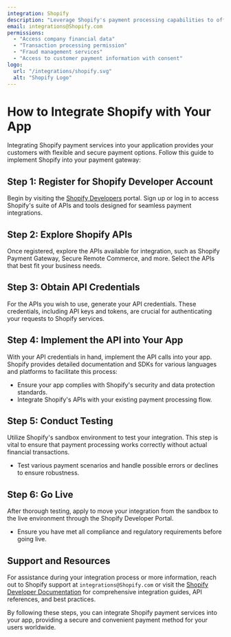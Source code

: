 ```yaml
---
integration: Shopify
description: "Leverage Shopify's payment processing capabilities to offer a wide range of payment options, enhancing customer convenience and security."
email: integrations@Shopify.com
permissions:
  - "Access company financial data"
  - "Transaction processing permission"
  - "Fraud management services"
  - "Access to customer payment information with consent"
logo:
  url: "/integrations/shopify.svg"
  alt: "Shopify Logo"
---
```


# How to Integrate Shopify with Your App

Integrating Shopify payment services into your application provides your customers with flexible and secure payment options. Follow this guide to implement Shopify into your payment gateway:

## Step 1: Register for Shopify Developer Account

Begin by visiting the [Shopify Developers](https://developer.Shopify.com/) portal. Sign up or log in to access Shopify's suite of APIs and tools designed for seamless payment integrations.

## Step 2: Explore Shopify APIs

Once registered, explore the APIs available for integration, such as Shopify Payment Gateway, Secure Remote Commerce, and more. Select the APIs that best fit your business needs.

## Step 3: Obtain API Credentials

For the APIs you wish to use, generate your API credentials. These credentials, including API keys and tokens, are crucial for authenticating your requests to Shopify services.

## Step 4: Implement the API into Your App

With your API credentials in hand, implement the API calls into your app. Shopify provides detailed documentation and SDKs for various languages and platforms to facilitate this process:

- Ensure your app complies with Shopify's security and data protection standards.
- Integrate Shopify's APIs with your existing payment processing flow.

## Step 5: Conduct Testing

Utilize Shopify's sandbox environment to test your integration. This step is vital to ensure that payment processing works correctly without actual financial transactions.

- Test various payment scenarios and handle possible errors or declines to ensure robustness.

## Step 6: Go Live

After thorough testing, apply to move your integration from the sandbox to the live environment through the Shopify Developer Portal.

- Ensure you have met all compliance and regulatory requirements before going live.

## Support and Resources

For assistance during your integration process or more information, reach out to Shopify support at `integrations@Shopify.com` or visit the [Shopify Developer Documentation](https://developer.Shopify.com/documentation) for comprehensive integration guides, API references, and best practices.

By following these steps, you can integrate Shopify payment services into your app, providing a secure and convenient payment method for your users worldwide.
